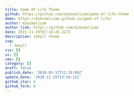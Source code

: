 ```yaml
---
title: Game Of Life Theme
github: https://github.com/mimimalizam/game-of-life-theme
demo: https://mimimalizam.github.io/game-of-life/
author: mimimalizam
author_link: https://github.com/mimimalizam
date: 2023-11-29T07:18:43.227Z
description: Jekyll theme
ssg:
  - Jekyll
css: []
ui: []
cms: []
category: []
draft: false
publish_date: '2018-03-17T11:19:09Z'
update_date: '2018-11-25T13:54:12Z'
github_star: 4
github_fork: 0
---
```

